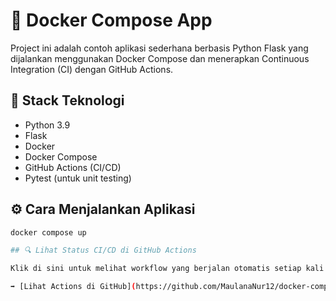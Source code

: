 # 🚀 Docker Compose App

Project ini adalah contoh aplikasi sederhana berbasis Python Flask yang dijalankan menggunakan Docker Compose dan menerapkan Continuous Integration (CI) dengan GitHub Actions.

## 🧰 Stack Teknologi
- Python 3.9
- Flask
- Docker
- Docker Compose
- GitHub Actions (CI/CD)
- Pytest (untuk unit testing)

## ⚙️ Cara Menjalankan Aplikasi

```bash
docker compose up

## 🔍 Lihat Status CI/CD di GitHub Actions

Klik di sini untuk melihat workflow yang berjalan otomatis setiap kali push ke branch `main`:

➡️ [Lihat Actions di GitHub](https://github.com/MaulanaNur12/docker-compose-app/actions)

